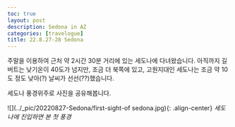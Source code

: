 ```yaml
---
toc: true
layout: post
description: Sedona in AZ
categories: [travelogue]
title: 22.8.27-28 Sedona
---
```


주말을 이용하여 근처 약 2시간 30분 거리에 있는 세도나에 다녀왔습니다. 
아직까지 길버트는 낮기온이 40도가 넘지만, 조금 더 북쪽에 있고, 고원지대인 세도나는 조금 약 10도 정도 낮아(?) 날씨가 선선(??)했습니다.

세도나 풍경위주로 사진을 공유해봅니다.

![](../_pic/20220827-Sedona/first-sight-of sedona.jpg){: .align-center}
*세도나에 진입하면 본 첫 풍경*
